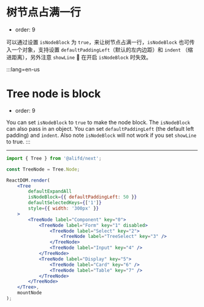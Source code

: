 # 树节点占满一行

-   order: 9

可以通过设置 `isNodeBlock` 为 `true`，来让树节点占满一行，`isNodeBlock` 也可传入一个对象，支持设置 `defaultPaddingLeft`（默认的左内边距）和 `indent` （缩进距离），另外注意 `showLine`  在开启 `isNodeBlock` 时失效。

:::lang=en-us

# Tree node is block

-   order: 9

You can set `isNodeBlock` to `true` to make the node block. The `isNodeBlock` can also pass in an object. You can set `defaultPaddingLeft` (the default left padding) and `indent`. Also note `isNodeBlock` will not work if you set `showLine` to true.
:::

---

```jsx
import { Tree } from '@alifd/next';

const TreeNode = Tree.Node;

ReactDOM.render(
    <Tree
        defaultExpandAll
        isNodeBlock={{ defaultPaddingLeft: 50 }}
        defaultSelectedKeys={['1']}
        style={{ width: '300px' }}
    >
        <TreeNode label="Component" key="0">
            <TreeNode label="Form" key="1" disabled>
                <TreeNode label="Select" key="2">
                    <TreeNode label="TreeSelect" key="3" />
                </TreeNode>
                <TreeNode label="Input" key="4" />
            </TreeNode>
            <TreeNode label="Display" key="5">
                <TreeNode label="Card" key="6" />
                <TreeNode label="Table" key="7" />
            </TreeNode>
        </TreeNode>
    </Tree>,
    mountNode
);
```

